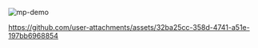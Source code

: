 ![mp-demo](https://github.com/user-attachments/assets/4697f959-247c-401a-9165-9b5273084709)

https://github.com/user-attachments/assets/32ba25cc-358d-4741-a51e-197bb6968854


